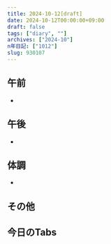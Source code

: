 ```yaml
---
title: 2024-10-12[draft]
date: 2024-10-12T00:00:00+09:00
draft: false
tags: ["diary", ""]
archives: ["2024-10"]
n年日記: ["1012"]
slug: 930107
---
```

## 午前
- 
## 午後
- 
## 体調
- 
## その他
## 今日のTabs